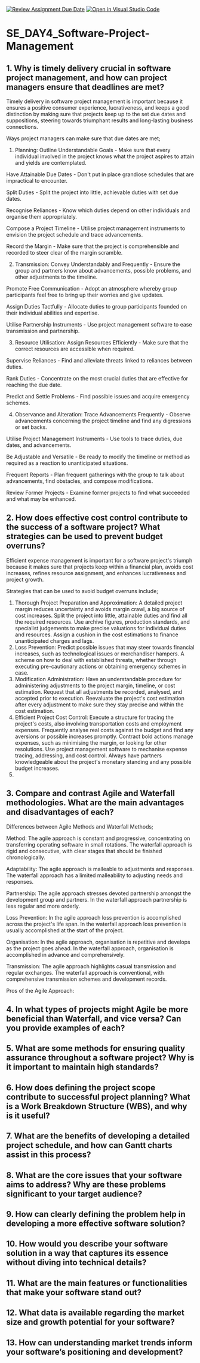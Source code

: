 [![Review Assignment Due Date](https://classroom.github.com/assets/deadline-readme-button-22041afd0340ce965d47ae6ef1cefeee28c7c493a6346c4f15d667ab976d596c.svg)](https://classroom.github.com/a/9pw6JKcu)
[![Open in Visual Studio Code](https://classroom.github.com/assets/open-in-vscode-2e0aaae1b6195c2367325f4f02e2d04e9abb55f0b24a779b69b11b9e10269abc.svg)](https://classroom.github.com/online_ide?assignment_repo_id=18882260&assignment_repo_type=AssignmentRepo)
# SE_DAY4_Software-Project-Management
## 1. Why is timely delivery crucial in software project management, and how can project managers ensure that deadlines are met?

Timely delivery in software project management is important because it ensures a positive consumer experience, lucrativeness, and keeps a good distinction by making sure that projects keep up to the set due dates and suppositions, steering towards triumphant results and long-lasting business connections. 

Ways project managers can make sure that due dates are met;

1. Planning:
Outline Understandable Goals - Make sure that every individual involved in the project knows what the project aspires to attain and yields are contemplated.

Have Attainable Due Dates - Don't put in place grandiose schedules that are impractical to encounter.

Split Duties - Split the project into little, achievable duties with set due dates.

Recognise Reliances - Know which duties depend on other individuals and organise them appropriately.

Compose a Project Timeline - Utilise project management instruments to envision the project schedule and trace advancements.

Record the Margin - Make sure that the project is comprehensible and recorded to steer clear of the margin scramble.

2. Transmission:
Convey Understandably and Frequently - Ensure the group and partners know about advancements, possible problems, and other adjustments to the timeline.

Promote Free Communication - Adopt an atmosphere whereby group participants feel free to bring up their worries and give updates.

Assign Duties Tactfully - Allocate duties to group participants founded on their individual abilities and expertise.

Utilise Partnership Instruments - Use project management software to ease transmission and partnership.

3. Resource Utilisation:
Assign Resources Efficiently - Make sure that the correct resources are accessible when required.

Supervise Reliances - Find and alleviate threats linked to reliances between duties.

Rank Duties - Concentrate on the most crucial duties that are effective for reaching the due date.

Predict and Settle Problems - Find possible issues and acquire emergency schemes.

4. Observance and Alteration:
Trace Advancements Frequently - Observe advancements concerning the project timeline and find any digressions or set backs.

Utilise Project Management Instruments - Use tools to trace duties, due dates, and advancements. 

Be Adjustable and Versatile - Be ready to modify the timeline or method as required as a reaction to unanticipated situations.

Frequent Reports - Plan frequent gatherings with the group to talk about advancements, find obstacles, and compose modifications.

Review Former Projects - Examine former projects to find what succeeded and what may be enhanced.

## 2. How does effective cost control contribute to the success of a software project? What strategies can be used to prevent budget overruns?

Efficient expense management is important for a software project's triumph because it makes sure that projects keep within a financial plan, avoids cost increases, refines resource assignment, and enhances lucrativeness and project growth.

Strategies that can be used to avoid budget overruns include;
1. Thorough Project Preparation and Approximation: A detailed project margin reduces uncertainty and avoids margin crawl, a big source of cost increases. Split the project into little, attainable duties and find all the required resources. Use archive figures, production standards, and specialist judgements to make precise valuations for individual duties and resources. Assign a cushion in the cost estimations to finance unanticipated charges and lags.
2. Loss Prevention: Predict possible issues that may steer towards financial increases, such as technological issues or merchandiser hampers. A scheme on how to deal with established threats, whether through executing pre-cautionary actions or obtaining emergency schemes in case.
3. Modification Administration: Have an understandable procedure for administering adjustments to the project margin, timeline, or cost estimation. Request that all adjustments be recorded, analysed, and accepted prior to execution. Reevaluate the project's cost estimation after every adjustment to make sure they stay precise and within the cost estimation.
4. Efficient Project Cost Control: Execute a structure for tracing the project's costs, also involving transportation costs and employment expenses. Frequently analyse real costs against the budget and find any aversions or possible increases promptly. Contract bold actions manage expenses, such as minimising the margin, or looking for other resolutions. Use project management software to mechanise expense tracing, addressing, and cost control. Always have partners knowledgeable about the project's monetary standing and any possible budget increases.
5. 
## 3. Compare and contrast Agile and Waterfall methodologies. What are the main advantages and disadvantages of each?

Differences between Agile Methods and Waterfall Methods;

Method: The agile approach is constant and progressive, concentrating on transferring operating software in small rotations. The waterfall approach is rigid and consecutive, with clear stages that should be finished chronologically. 

Adaptability: The agile approach is malleable to adjustments and responses. The waterfall approach has a limited malleability to adjusting needs and responses. 

Partnership: The agile approach stresses devoted partnership amongst the development group and partners. In the waterfall approach partnership is less regular and more orderly.

Loss Prevention: In the agile approach loss prevention is accomplished across the project's life span. In the waterfall approach loss prevention is usually accomplished at the start of the project.

Organisation: In the agile approach, organisation is repetitive and develops as the project goes ahead. In the waterfall approach, organisation is accomplished in advance and comprehensively.

Transmission: The agile approach highlights casual transmission and regular exchanges. The waterfall approach is conventional, with comprehensive transmission schemes and development records.

Pros of the Agile Approach:


## 4. In what types of projects might Agile be more beneficial than Waterfall, and vice versa? Can you provide examples of each?
## 5. What are some methods for ensuring quality assurance throughout a software project? Why is it important to maintain high standards?
## 6. How does defining the project scope contribute to successful project planning? What is a Work Breakdown Structure (WBS), and why is it useful?
## 7. What are the benefits of developing a detailed project schedule, and how can Gantt charts assist in this process?
## 8. What are the core issues that your software aims to address? Why are these problems significant to your target audience?
## 9. How can clearly defining the problem help in developing a more effective software solution?
## 10. How would you describe your software solution in a way that captures its essence without diving into technical details?
## 11. What are the main features or functionalities that make your software stand out?
## 12. What data is available regarding the market size and growth potential for your software?
## 13. How can understanding market trends inform your software’s positioning and development?
